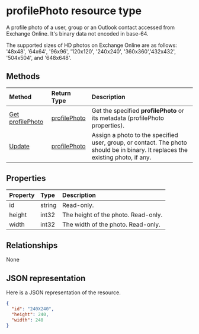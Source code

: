 # profilePhoto resource type
A profile photo of a user, group or an Outlook contact accessed from Exchange Online. It's binary data not encoded in base-64.

The supported sizes of HD photos on Exchange Online are as follows: '48x48', '64x64', '96x96', '120x120', 
'240x240', '360x360','432x432', '504x504', and '648x648'. 

## Methods

| Method       | Return Type  |Description|
|:---------------|:--------|:----------|
|[Get profilePhoto](../api/profilephoto_get.md) | [profilePhoto](profilephoto.md) |Get the specified **profilePhoto** or its metadata (profilePhoto properties).|
|[Update](../api/profilephoto_update.md) | [profilePhoto](profilephoto.md)  |Assign a photo to the specified user, group, or contact. The photo should be in binary. It replaces the existing photo, if any.|

## Properties
| Property	   | Type	|Description|
|:---------------|:--------|:----------|
|id|string|Read-only.|
|height|int32|The height of the photo. Read-only.|
|width|int32|The width of the photo. Read-only.|

## Relationships
None


## JSON representation

Here is a JSON representation of the resource.

<!--{
  "blockType": "resource",
  "baseType": "microsoft.graph.entity",
  "optionalProperties": [],
  "isMediaEntity": true,
  "keyProperty": "id",
  "@odata.type": "microsoft.graph.profilePhoto"
}-->

```json
{
  "id": "240X240",
  "height": 240,
  "width": 240
}

```
<!-- uuid: 8fcb5dbc-d5aa-4681-8e31-b001d5168d79
2015-10-25 14:57:30 UTC -->
<!-- {
  "type": "#page.annotation",
  "description": "profilePhoto resource",
  "keywords": "",
  "section": "documentation",
  "tocPath": ""
}-->
